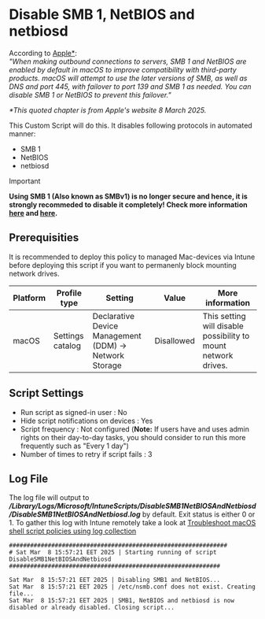 # Disable SMB 1, NetBIOS and netbiosd
According to [Apple&ast;](https://support.apple.com/en-us/102050):<br> <em>"When making outbound connections to servers, SMB 1 and NetBIOS are enabled by default in macOS to improve compatibility with third-party products. macOS will attempt to use the later versions of SMB, as well as DNS and port 445, with failover to port 139 and SMB 1 as needed. You can disable SMB 1 or NetBIOS to prevent this failover."</em>

<em>&ast;This quoted chapter is from Apple's website 8 March 2025.</em>

This Custom Script will do this. It disables following protocols in automated manner:
- SMB 1
- NetBIOS
- netbiosd

> [!IMPORTANT]  
> **Using SMB 1 (Also known as SMBv1) is no longer secure and hence, it is strongly recommeded to disable it completely! Check more information [here](https://techcommunity.microsoft.com/blog/filecab/stop-using-smb1/425858) and [here](https://techcommunity.microsoft.com/blog/filecab/smb-is-dead-long-live-smb/1185401).**

## Prerequisities
It is recommended to deploy this policy to managed Mac-devices via Intune before deploying this script if you want to permanenly block mounting network drives.

| Platform | Profile type | Setting | Value | More information |
| -------- | ------- | -------- | ------- | ------- |
| macOS | Settings catalog | Declarative Device Management (DDM) &rarr; Network Storage | Disallowed | This setting will disable possibility to mount network drives.  |

## Script Settings
- Run script as signed-in user : No
- Hide script notifications on devices : Yes
- Script frequency : Not configured (**Note:** If users have and uses admin rights on their day-to-day tasks, you should consider to run this more frequently such as "Every 1 day")
- Number of times to retry if script fails : 3

## Log File
The log file will output to ***/Library/Logs/Microsoft/IntuneScripts/DisableSMB1NetBIOSAndNetbiosd/DisableSMB1NetBIOSAndNetbiosd.log*** by default. Exit status is either 0 or 1. To gather this log with Intune remotely take a look at  [Troubleshoot macOS shell script policies using log collection](https://docs.microsoft.com/en-us/mem/intune/apps/macos-shell-scripts#troubleshoot-macos-shell-script-policies-using-log-collection)

```
##############################################################
# Sat Mar  8 15:57:21 EET 2025 | Starting running of script DisableSMB1NetBIOSAndNetbiosd
############################################################

Sat Mar  8 15:57:21 EET 2025 | Disabling SMB1 and NetBIOS...
Sat Mar  8 15:57:21 EET 2025 | /etc/nsmb.conf does not exist. Creating file...
Sat Mar  8 15:57:21 EET 2025 | SMB1, NetBIOS and netbiosd is now disabled or already disabled. Closing script...
```
